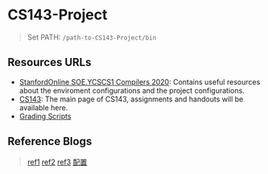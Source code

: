 # CS143-Project

> Set PATH: `/path-to-CS143-Project/bin`


## Resources URLs

- [StanfordOnline SOE.YCSCS1 Compilers 2020](https://learning.edx.org/course/course-v1:StanfordOnline+SOE.YCSCS1+1T2020/home): Contains useful resources about the enviroment configurations and the project configurations.
- [CS143](https://web.stanford.edu/class/cs143): The main page of CS143, assignments and handouts will be available here.
- [Grading Scripts](https://github.com/s7hoang/stanford-lagunita-cs1-compilers-grading-scripts)

## Reference Blogs

> [ref1](https://github.com/ToucHeart/CS143/tree/main/assignments/PA1)
> [ref2](https://github.com/shootfirst/CS143)
> [ref3](https://doraemonzzz.com/2021/03/21/Stanford%20Compiler%20PA2/)
> [配置](https://blog.csdn.net/weixin_53369402/article/details/126685257)

